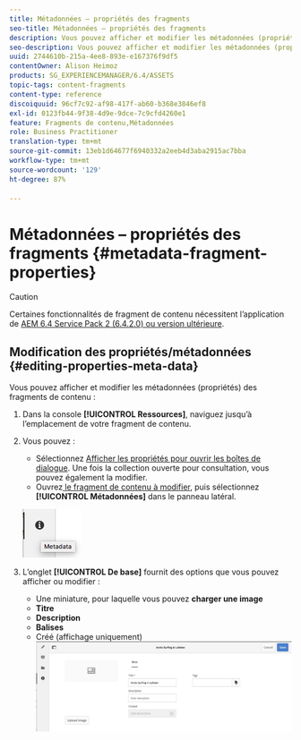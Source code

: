 ```yaml
---
title: Métadonnées – propriétés des fragments
seo-title: Métadonnées – propriétés des fragments
description: Vous pouvez afficher et modifier les métadonnées (propriétés) des fragments de contenu.
seo-description: Vous pouvez afficher et modifier les métadonnées (propriétés) des fragments de contenu.
uuid: 2744610b-215a-4ee8-893e-e167376f9df5
contentOwner: Alison Heimoz
products: SG_EXPERIENCEMANAGER/6.4/ASSETS
topic-tags: content-fragments
content-type: reference
discoiquuid: 96cf7c92-af98-417f-ab60-b368e3846ef8
exl-id: 0123fb44-9f38-4d9e-9dce-7c9cfd4260e1
feature: Fragments de contenu,Métadonnées
role: Business Practitioner
translation-type: tm+mt
source-git-commit: 13eb1d64677f6940332a2eeb4d3aba2915ac7bba
workflow-type: tm+mt
source-wordcount: '129'
ht-degree: 87%

---
```


# Métadonnées – propriétés des fragments {#metadata-fragment-properties}

>[!CAUTION]
>
>Certaines fonctionnalités de fragment de contenu nécessitent l’application de [AEM 6.4 Service Pack 2 (6.4.2.0) ou version ultérieure](/help/release-notes/sp-release-notes.md).

## Modification des propriétés/métadonnées {#editing-properties-meta-data}

Vous pouvez afficher et modifier les métadonnées (propriétés) des fragments de contenu :

1. Dans la console **[!UICONTROL Ressources]**, naviguez jusqu’à l’emplacement de votre fragment de contenu.
1. Vous pouvez :

   * Sélectionnez [Afficher les propriétés pour ouvrir les boîtes de dialogue](managing-assets-touch-ui.md#editing-properties). Une fois la collection ouverte pour consultation, vous pouvez également la modifier.
   * Ouvrez[ le fragment de contenu à modifier](content-fragments-managing.md#opening-the-fragment-editor), puis sélectionnez **[!UICONTROL Métadonnées]** dans le panneau latéral.

   ![cfm-6420-06](assets/cfm-6420-06.png)

1. L’onglet **[!UICONTROL De base]** fournit des options que vous pouvez afficher ou modifier :

   * Une miniature, pour laquelle vous pouvez **charger une image**
   * **Titre**
   * **Description**
   * **Balises**
   * Créé (affichage uniquement)
   ![cfm-6420-07](assets/cfm-6420-07.png)
